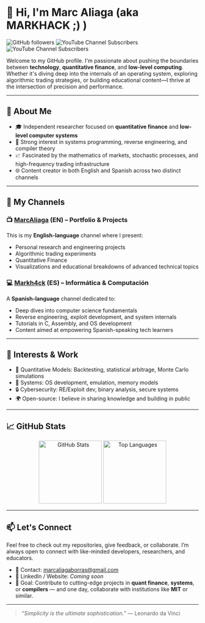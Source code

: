 # 👋 Hi, I'm Marc Aliaga (aka MARKHACK ;) )

![GitHub followers](https://img.shields.io/github/followers/markh4ck?style=social)
![YouTube Channel Subscribers](https://img.shields.io/youtube/channel/subscribers/UC9oPAy4zAJRZr-kvFy0vQEg?label=MarcAliaga%20YouTube&style=social)
![YouTube Channel Subscribers](https://img.shields.io/youtube/channel/subscribers/UCmMBAvl3sz_jDUBa77H40dA?label=Markh4ck%20YouTube&style=social)

Welcome to my GitHub profile. I'm passionate about pushing the boundaries between **technology**, **quantitative finance**, and **low-level computing**. Whether it's diving deep into the internals of an operating system, exploring algorithmic trading strategies, or building educational content—I thrive at the intersection of precision and performance.

---

## 🧠 About Me

- 🎓 Independent researcher focused on **quantitative finance** and **low-level computer systems**
- 🔧 Strong interest in systems programming, reverse engineering, and compiler theory
- 📈 Fascinated by the mathematics of markets, stochastic processes, and high-frequency trading infrastructure
- 🌐 Content creator in both English and Spanish across two distinct channels

---

## 🎥 My Channels

### 📺 [MarcAliaga](https://www.youtube.com/@MarcAliaga) (EN) – Portfolio & Projects

This is my **English-language** channel where I present:

- Personal research and engineering projects
- Algorithmic trading experiments
- Quantitative Finance
- Visualizations and educational breakdowns of advanced technical topics

### 💻 [Markh4ck](https://www.youtube.com/@Markh4ck) (ES) – Informática & Computación

A **Spanish-language** channel dedicated to:

- Deep dives into computer science fundamentals
- Reverse engineering, exploit development, and system internals
- Tutorials in C, Assembly, and OS development
- Content aimed at empowering Spanish-speaking tech learners

---

## 💼 Interests & Work

- 🧮 Quantitative Models: Backtesting, statistical arbitrage, Monte Carlo simulations
- 🧬 Systems: OS development, emulation, memory models
- 🔒 Cybersecurity: RE/Exploit dev, binary analysis, secure systems
- 🌍 Open-source: I believe in sharing knowledge and building in public

---

## 📈 GitHub Stats

<p align="center">
  <img src="https://github-readme-stats.vercel.app/api?username=markh4ck&show_icons=true&theme=radical" alt="GitHub Stats" height="165">
  <img src="https://github-readme-stats.vercel.app/api/top-langs/?username=markh4ck&layout=compact&theme=radical" alt="Top Languages" height="165">
</p>

---

## 📫 Let's Connect

Feel free to check out my repositories, give feedback, or collaborate. I’m always open to connect with like-minded developers, researchers, and educators.

- 📧 Contact: marcaliagaborras@gmail.com  
- 🔗 LinkedIn / Website: *Coming soon*  
- 🎯 Goal: Contribute to cutting-edge projects in **quant finance**, **systems**, or **compilers** — and one day, collaborate with institutions like **MIT** or similar.

---

> *“Simplicity is the ultimate sophistication.”* — Leonardo da Vinci
